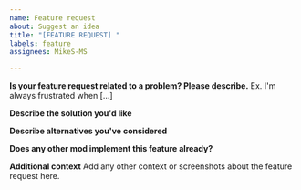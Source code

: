 ```yaml
---
name: Feature request
about: Suggest an idea
title: "[FEATURE REQUEST] "
labels: feature
assignees: MikeS-MS

---
```


**Is your feature request related to a problem? Please describe.**
Ex. I'm always frustrated when [...]

**Describe the solution you'd like**


**Describe alternatives you've considered**


**Does any other mod implement this feature already?**

**Additional context**
Add any other context or screenshots about the feature request here.
